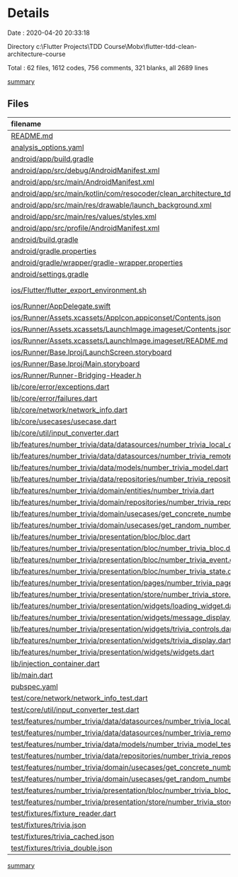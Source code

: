 # Details

Date : 2020-04-20 20:33:18

Directory c:\Flutter Projects\TDD Course\Mobx\flutter-tdd-clean-architecture-course

Total : 62 files,  1612 codes, 756 comments, 321 blanks, all 2689 lines

[summary](results.md)

## Files
| filename | language | code | comment | blank | total |
| :--- | :--- | ---: | ---: | ---: | ---: |
| [README.md](/README.md) | Markdown | 12 | 0 | 9 | 21 |
| [analysis_options.yaml](/analysis_options.yaml) | YAML | 47 | 33 | 16 | 96 |
| [android/app/build.gradle](/android/app/build.gradle) | Groovy | 53 | 3 | 12 | 68 |
| [android/app/src/debug/AndroidManifest.xml](/android/app/src/debug/AndroidManifest.xml) | XML | 4 | 3 | 1 | 8 |
| [android/app/src/main/AndroidManifest.xml](/android/app/src/main/AndroidManifest.xml) | XML | 23 | 9 | 2 | 34 |
| [android/app/src/main/kotlin/com/resocoder/clean_architecture_tdd_course/MainActivity.kt](/android/app/src/main/kotlin/com/resocoder/clean_architecture_tdd_course/MainActivity.kt) | Kotlin | 10 | 0 | 4 | 14 |
| [android/app/src/main/res/drawable/launch_background.xml](/android/app/src/main/res/drawable/launch_background.xml) | XML | 4 | 7 | 2 | 13 |
| [android/app/src/main/res/values/styles.xml](/android/app/src/main/res/values/styles.xml) | XML | 6 | 2 | 1 | 9 |
| [android/app/src/profile/AndroidManifest.xml](/android/app/src/profile/AndroidManifest.xml) | XML | 4 | 3 | 1 | 8 |
| [android/build.gradle](/android/build.gradle) | Groovy | 27 | 0 | 5 | 32 |
| [android/gradle.properties](/android/gradle.properties) | Properties | 2 | 0 | 2 | 4 |
| [android/gradle/wrapper/gradle-wrapper.properties](/android/gradle/wrapper/gradle-wrapper.properties) | Properties | 5 | 1 | 1 | 7 |
| [android/settings.gradle](/android/settings.gradle) | Groovy | 12 | 0 | 4 | 16 |
| [ios/Flutter/flutter_export_environment.sh](/ios/Flutter/flutter_export_environment.sh) | Shell Script | 9 | 2 | 1 | 12 |
| [ios/Runner/AppDelegate.swift](/ios/Runner/AppDelegate.swift) | Swift | 12 | 0 | 2 | 14 |
| [ios/Runner/Assets.xcassets/AppIcon.appiconset/Contents.json](/ios/Runner/Assets.xcassets/AppIcon.appiconset/Contents.json) | JSON | 122 | 0 | 1 | 123 |
| [ios/Runner/Assets.xcassets/LaunchImage.imageset/Contents.json](/ios/Runner/Assets.xcassets/LaunchImage.imageset/Contents.json) | JSON | 23 | 0 | 1 | 24 |
| [ios/Runner/Assets.xcassets/LaunchImage.imageset/README.md](/ios/Runner/Assets.xcassets/LaunchImage.imageset/README.md) | Markdown | 3 | 0 | 2 | 5 |
| [ios/Runner/Base.lproj/LaunchScreen.storyboard](/ios/Runner/Base.lproj/LaunchScreen.storyboard) | XML | 36 | 1 | 1 | 38 |
| [ios/Runner/Base.lproj/Main.storyboard](/ios/Runner/Base.lproj/Main.storyboard) | XML | 25 | 1 | 1 | 27 |
| [ios/Runner/Runner-Bridging-Header.h](/ios/Runner/Runner-Bridging-Header.h) | C++ | 1 | 0 | 0 | 1 |
| [lib/core/error/exceptions.dart](/lib/core/error/exceptions.dart) | Dart | 2 | 0 | 2 | 4 |
| [lib/core/error/failures.dart](/lib/core/error/failures.dart) | Dart | 7 | 1 | 4 | 12 |
| [lib/core/network/network_info.dart](/lib/core/network/network_info.dart) | Dart | 10 | 0 | 5 | 15 |
| [lib/core/usecases/usecase.dart](/lib/core/usecases/usecase.dart) | Dart | 10 | 0 | 4 | 14 |
| [lib/core/util/input_converter.dart](/lib/core/util/input_converter.dart) | Dart | 14 | 0 | 3 | 17 |
| [lib/features/number_trivia/data/datasources/number_trivia_local_data_source.dart](/lib/features/number_trivia/data/datasources/number_trivia_local_data_source.dart) | Dart | 31 | 4 | 10 | 45 |
| [lib/features/number_trivia/data/datasources/number_trivia_remote_data_source.dart](/lib/features/number_trivia/data/datasources/number_trivia_remote_data_source.dart) | Dart | 33 | 6 | 11 | 50 |
| [lib/features/number_trivia/data/models/number_trivia_model.dart](/lib/features/number_trivia/data/models/number_trivia_model.dart) | Dart | 20 | 0 | 4 | 24 |
| [lib/features/number_trivia/data/repositories/number_trivia_repository_impl.dart](/lib/features/number_trivia/data/repositories/number_trivia_repository_impl.dart) | Dart | 56 | 0 | 8 | 64 |
| [lib/features/number_trivia/domain/entities/number_trivia.dart](/lib/features/number_trivia/domain/entities/number_trivia.dart) | Dart | 12 | 0 | 4 | 16 |
| [lib/features/number_trivia/domain/repositories/number_trivia_repository.dart](/lib/features/number_trivia/domain/repositories/number_trivia_repository.dart) | Dart | 7 | 0 | 3 | 10 |
| [lib/features/number_trivia/domain/usecases/get_concrete_number_trivia.dart](/lib/features/number_trivia/domain/usecases/get_concrete_number_trivia.dart) | Dart | 21 | 0 | 8 | 29 |
| [lib/features/number_trivia/domain/usecases/get_random_number_trivia.dart](/lib/features/number_trivia/domain/usecases/get_random_number_trivia.dart) | Dart | 13 | 0 | 5 | 18 |
| [lib/features/number_trivia/presentation/bloc/bloc.dart](/lib/features/number_trivia/presentation/bloc/bloc.dart) | Dart | 3 | 0 | 1 | 4 |
| [lib/features/number_trivia/presentation/bloc/number_trivia_bloc.dart](/lib/features/number_trivia/presentation/bloc/number_trivia_bloc.dart) | Dart | 0 | 84 | 1 | 85 |
| [lib/features/number_trivia/presentation/bloc/number_trivia_event.dart](/lib/features/number_trivia/presentation/bloc/number_trivia_event.dart) | Dart | 0 | 20 | 1 | 21 |
| [lib/features/number_trivia/presentation/bloc/number_trivia_state.dart](/lib/features/number_trivia/presentation/bloc/number_trivia_state.dart) | Dart | 0 | 32 | 1 | 33 |
| [lib/features/number_trivia/presentation/pages/number_trivia_page.dart](/lib/features/number_trivia/presentation/pages/number_trivia_page.dart) | Dart | 18 | 39 | 4 | 61 |
| [lib/features/number_trivia/presentation/store/number_trivia_store.dart](/lib/features/number_trivia/presentation/store/number_trivia_store.dart) | Dart | 78 | 33 | 20 | 131 |
| [lib/features/number_trivia/presentation/widgets/loading_widget.dart](/lib/features/number_trivia/presentation/widgets/loading_widget.dart) | Dart | 15 | 0 | 3 | 18 |
| [lib/features/number_trivia/presentation/widgets/message_display.dart](/lib/features/number_trivia/presentation/widgets/message_display.dart) | Dart | 23 | 0 | 4 | 27 |
| [lib/features/number_trivia/presentation/widgets/trivia_controls.dart](/lib/features/number_trivia/presentation/widgets/trivia_controls.dart) | Dart | 61 | 3 | 7 | 71 |
| [lib/features/number_trivia/presentation/widgets/trivia_display.dart](/lib/features/number_trivia/presentation/widgets/trivia_display.dart) | Dart | 34 | 0 | 4 | 38 |
| [lib/features/number_trivia/presentation/widgets/widgets.dart](/lib/features/number_trivia/presentation/widgets/widgets.dart) | Dart | 4 | 0 | 1 | 5 |
| [lib/injection_container.dart](/lib/injection_container.dart) | Dart | 37 | 14 | 10 | 61 |
| [lib/main.dart](/lib/main.dart) | Dart | 21 | 0 | 3 | 24 |
| [pubspec.yaml](/pubspec.yaml) | YAML | 32 | 6 | 8 | 46 |
| [test/core/network/network_info_test.dart](/test/core/network/network_info_test.dart) | Dart | 26 | 3 | 6 | 35 |
| [test/core/util/input_converter_test.dart](/test/core/util/input_converter_test.dart) | Dart | 35 | 9 | 6 | 50 |
| [test/features/number_trivia/data/datasources/number_trivia_local_data_source_test.dart](/test/features/number_trivia/data/datasources/number_trivia_local_data_source_test.dart) | Dart | 57 | 8 | 11 | 76 |
| [test/features/number_trivia/data/datasources/number_trivia_remote_data_source_test.dart](/test/features/number_trivia/data/datasources/number_trivia_remote_data_source_test.dart) | Dart | 96 | 18 | 16 | 130 |
| [test/features/number_trivia/data/models/number_trivia_model_test.dart](/test/features/number_trivia/data/models/number_trivia_model_test.dart) | Dart | 47 | 9 | 8 | 64 |
| [test/features/number_trivia/data/repositories/number_trivia_repository_impl_test.dart](/test/features/number_trivia/data/repositories/number_trivia_repository_impl_test.dart) | Dart | 188 | 36 | 24 | 248 |
| [test/features/number_trivia/domain/usecases/get_concrete_number_trivia_test.dart](/test/features/number_trivia/domain/usecases/get_concrete_number_trivia_test.dart) | Dart | 29 | 3 | 6 | 38 |
| [test/features/number_trivia/domain/usecases/get_random_number_trivia_test.dart](/test/features/number_trivia/domain/usecases/get_random_number_trivia_test.dart) | Dart | 29 | 3 | 6 | 38 |
| [test/features/number_trivia/presentation/bloc/number_trivia_bloc_test.dart](/test/features/number_trivia/presentation/bloc/number_trivia_bloc_test.dart) | Dart | 0 | 227 | 1 | 228 |
| [test/features/number_trivia/presentation/store/number_trivia_store_test.dart](/test/features/number_trivia/presentation/store/number_trivia_store_test.dart) | Dart | 85 | 133 | 24 | 242 |
| [test/fixtures/fixture_reader.dart](/test/fixtures/fixture_reader.dart) | Dart | 2 | 0 | 2 | 4 |
| [test/fixtures/trivia.json](/test/fixtures/trivia.json) | JSON | 6 | 0 | 1 | 7 |
| [test/fixtures/trivia_cached.json](/test/fixtures/trivia_cached.json) | JSON | 4 | 0 | 1 | 5 |
| [test/fixtures/trivia_double.json](/test/fixtures/trivia_double.json) | JSON | 6 | 0 | 1 | 7 |

[summary](results.md)